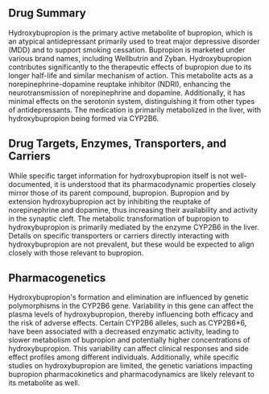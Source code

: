 ## Drug Summary
Hydroxybupropion is the primary active metabolite of bupropion, which is an atypical antidepressant primarily used to treat major depressive disorder (MDD) and to support smoking cessation. Bupropion is marketed under various brand names, including Wellbutrin and Zyban. Hydroxybupropion contributes significantly to the therapeutic effects of bupropion due to its longer half-life and similar mechanism of action. This metabolite acts as a norepinephrine-dopamine reuptake inhibitor (NDRI), enhancing the neurotransmission of norepinephrine and dopamine. Additionally, it has minimal effects on the serotonin system, distinguishing it from other types of antidepressants. The medication is primarily metabolized in the liver, with hydroxybupropion being formed via CYP2B6.

## Drug Targets, Enzymes, Transporters, and Carriers
While specific target information for hydroxybupropion itself is not well-documented, it is understood that its pharmacodynamic properties closely mirror those of its parent compound, bupropion. Bupropion and by extension hydroxybupropion act by inhibiting the reuptake of norepinephrine and dopamine, thus increasing their availability and activity in the synaptic cleft. The metabolic transformation of bupropion to hydroxybupropion is primarily mediated by the enzyme CYP2B6 in the liver. Details on specific transporters or carriers directly interacting with hydroxybupropion are not prevalent, but these would be expected to align closely with those relevant to bupropion.

## Pharmacogenetics
Hydroxybupropion's formation and elimination are influenced by genetic polymorphisms in the CYP2B6 gene. Variability in this gene can affect the plasma levels of hydroxybupropion, thereby influencing both efficacy and the risk of adverse effects. Certain CYP2B6 alleles, such as CYP2B6*6, have been associated with a decreased enzymatic activity, leading to slower metabolism of bupropion and potentially higher concentrations of hydroxybupropion. This variability can affect clinical responses and side effect profiles among different individuals. Additionally, while specific studies on hydroxybupropion are limited, the genetic variations impacting bupropion pharmacokinetics and pharmacodynamics are likely relevant to its metabolite as well.